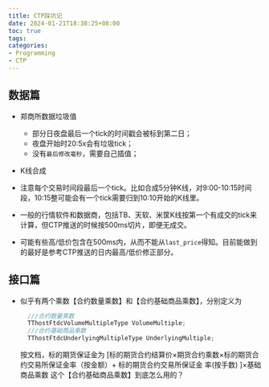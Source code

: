 ```yaml
---
title: CTP踩坑记
date: 2024-01-21T18:38:25+08:00
toc: true
tags: 
categories: 
- Programming
- CTP
---
```


## 数据篇

- 郑商所数据垃圾值
  - 部分日夜盘最后一个tick的时间戳会被标到第二日；
  - 夜盘开始时20:5x会有垃圾tick；
  - 没有`最后修改毫秒`，需要自己插值；

- K线合成
- 注意每个交易时间段最后一个tick。比如合成5分钟K线，对9:00-10:15时间段，10:15整可能会有一个tick需要归到10:10开始的K线里。
- 一般的行情软件和数据商，包括TB、天软、米筐K线按第一个有成交的tick来计算，但CTP推送的时候按500ms切片，即便无成交。
- 可能有些高/低价包含在500ms内，从而不能从`last_price`得知。目前能做到的最好是参考CTP推送的日内最高/低价修正部分。

## 接口篇
- 似乎有两个乘数【合约数量乘数】和【合约基础商品乘数】，分别定义为
  ```cpp
    ///合约数量乘数
    TThostFtdcVolumeMultipleType VolumeMultiple;
    ///合约基础商品乘数
    TThostFtdcUnderlyingMultipleType UnderlyingMultiple;
  ```
   按文档，标的期货保证金为 [标的期货合约结算价×期货合约乘数×标的期货合约交易所保证金率（按金额）+ 标的期货合约交易所保证金
率(按手数) ]×基础商品乘数
   这个【合约基础商品乘数】到底怎么用的？
